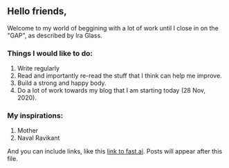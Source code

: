 ## Hello friends,
Welcome to my world of beggining with a lot of work until I close in on the "GAP", as described by Ira Glass.

### Things I would like to do:
1. Write regularly
2. Read and importantly re-read the stuff that I think can help me improve.
3. Build a strong and happy body.
4. Do a lot of work towards my blog that I am starting today (28 Nov, 2020).

### My inspirations:
1. Mother
2. Naval Ravikant

And you can include links, like this [link to fast.ai](https://www.fast.ai). Posts will appear after this file.

